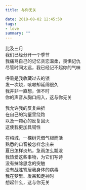 ```yaml
---
title: 与你无关

date: 2018-08-02 12:45:50
tags: 
- love
summary: ""
---
```

比及三月\
我们已经分开一个季节\
我痛骂自己的记忆贪恋温柔，畏惧记仇\
尽管时间太远，我已经记不起你的气味

呼吸是我收藏过去的锁\
发一次烧，咳嗽却延绵很久\
我并非一直想，但不时\
你的声音从胸口闯入，这与你无关

我允许我的反复曲折\
在自己的沟壑里绕路\
以及一颗心的反复回火\
这使我更加具韧性

在榕城，一棵树凭借气根而活\
熟悉的口音被怎样念出来\
夏日怎样炎热，急雨怎么瓢泼\
我热爱这些事物，为它们写诗\
没有抹除思念的突触\
没有战胜寄居我身体的病毒\
我在梦里、发呆和走神时\
想起什么，这与你无关
